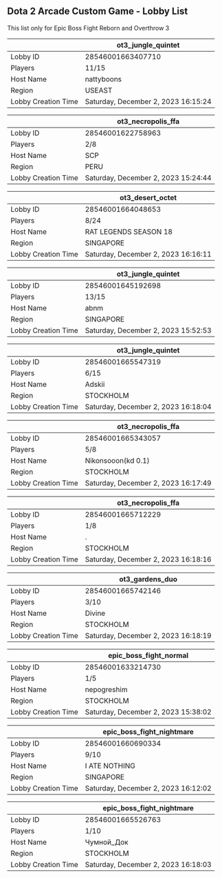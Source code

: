 ## Dota 2 Arcade Custom Game - Lobby List

This list only for Epic Boss Fight Reborn and Overthrow 3

|  | ot3_jungle_quintet |
| ------ | ------ |
| Lobby ID | 28546001663407710 |
| Players | 11/15 |
| Host Name | nattyboons |
| Region | USEAST |
| Lobby Creation Time | Saturday, December 2, 2023 16:15:24 |


|  | ot3_necropolis_ffa |
| ------ | ------ |
| Lobby ID | 28546001622758963 |
| Players | 2/8 |
| Host Name | SCP |
| Region | PERU |
| Lobby Creation Time | Saturday, December 2, 2023 15:24:44 |


|  | ot3_desert_octet |
| ------ | ------ |
| Lobby ID | 28546001664048653 |
| Players | 8/24 |
| Host Name | RAT LEGENDS SEASON 18 |
| Region | SINGAPORE |
| Lobby Creation Time | Saturday, December 2, 2023 16:16:11 |


|  | ot3_jungle_quintet |
| ------ | ------ |
| Lobby ID | 28546001645192698 |
| Players | 13/15 |
| Host Name | abnm |
| Region | SINGAPORE |
| Lobby Creation Time | Saturday, December 2, 2023 15:52:53 |


|  | ot3_jungle_quintet |
| ------ | ------ |
| Lobby ID | 28546001665547319 |
| Players | 6/15 |
| Host Name | Adskii |
| Region | STOCKHOLM |
| Lobby Creation Time | Saturday, December 2, 2023 16:18:04 |


|  | ot3_necropolis_ffa |
| ------ | ------ |
| Lobby ID | 28546001665343057 |
| Players | 5/8 |
| Host Name | Nikonsooon(kd 0.1) |
| Region | STOCKHOLM |
| Lobby Creation Time | Saturday, December 2, 2023 16:17:49 |


|  | ot3_necropolis_ffa |
| ------ | ------ |
| Lobby ID | 28546001665712229 |
| Players | 1/8 |
| Host Name | . |
| Region | STOCKHOLM |
| Lobby Creation Time | Saturday, December 2, 2023 16:18:16 |


|  | ot3_gardens_duo |
| ------ | ------ |
| Lobby ID | 28546001665742146 |
| Players | 3/10 |
| Host Name | Divine |
| Region | STOCKHOLM |
| Lobby Creation Time | Saturday, December 2, 2023 16:18:19 |


|  | epic_boss_fight_normal |
| ------ | ------ |
| Lobby ID | 28546001633214730 |
| Players | 1/5 |
| Host Name | nepogreshim |
| Region | STOCKHOLM |
| Lobby Creation Time | Saturday, December 2, 2023 15:38:02 |


|  | epic_boss_fight_nightmare |
| ------ | ------ |
| Lobby ID | 28546001660690334 |
| Players | 9/10 |
| Host Name | I ATE NOTHING |
| Region | SINGAPORE |
| Lobby Creation Time | Saturday, December 2, 2023 16:12:02 |


|  | epic_boss_fight_nightmare |
| ------ | ------ |
| Lobby ID | 28546001665526763 |
| Players | 1/10 |
| Host Name | Чумной_Док |
| Region | STOCKHOLM |
| Lobby Creation Time | Saturday, December 2, 2023 16:18:03 |


